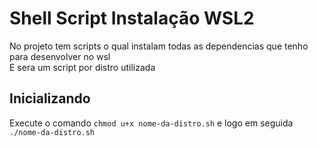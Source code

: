 # Shell Script Instalação WSL2
No projeto tem scripts o qual instalam todas as dependencias que tenho para desenvolver no wsl <br>
E sera um script por distro utilizada

## Inicializando
Execute o comando `chmod u+x nome-da-distro.sh` e logo em seguida `./nome-da-distro.sh`
